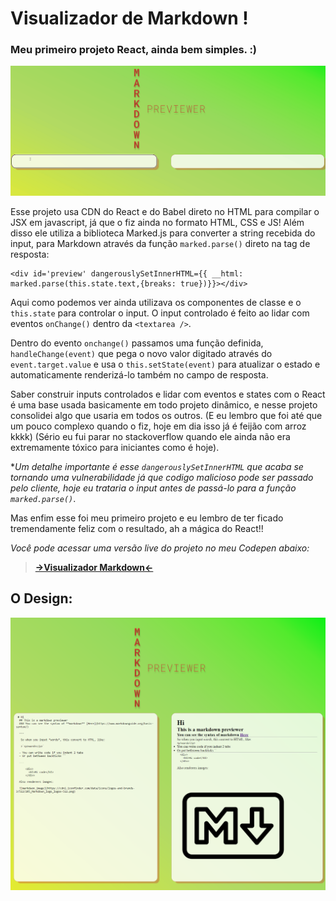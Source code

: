 # Visualizador de Markdown ! 


### Meu primeiro projeto React, ainda bem simples. :)

![GIF](img/gif.gif)

Esse projeto usa CDN do React e do Babel direto no HTML para compilar o JSX em javascript, já que o fiz ainda no formato HTML, CSS e JS! Além disso ele utiliza a biblioteca Marked.js para converter a string recebida do input, para Markdown através da função `marked.parse()` direto na tag de resposta:

```
<div id='preview' dangerouslySetInnerHTML={{ __html: marked.parse(this.state.text,{breaks: true})}}></div>
```

Aqui como podemos ver ainda utilizava os componentes de classe e o `this.state` para controlar o input.
O input controlado é feito ao lidar com eventos `onChange()` dentro da `<textarea />`.

Dentro do evento `onchange()` passamos uma função definida, `handleChange(event)` que pega o novo valor digitado através do `event.target.value` e usa o `this.setState(event)` para atualizar o estado e automaticamente renderizá-lo também no campo de resposta. 

Saber construir inputs controlados e lidar com eventos e states com o React é uma base usada basicamente em todo projeto dinâmico, e nesse projeto consolidei algo que usaria em todos os outros. (E eu lembro que foi até que um pouco complexo quando o fiz, hoje em dia isso já é feijão com arroz kkkk) (Sério eu fui parar no stackoverflow quando ele ainda não era extremamente tóxico para iniciantes como é hoje).

*_Um detalhe importante é esse `dangerouslySetInnerHTML` que acaba se tornando uma vulnerabilidade já que codigo malicioso pode ser passado pelo cliente, hoje eu trataria o input antes de passá-lo para a função `marked.parse()`_.

Mas enfim esse foi meu primeiro projeto e eu lembro de ter ficado tremendamente feliz com o resultado, ah a mágica do React!!

*Você pode acessar uma versão live do projeto no meu Codepen abaixo:*
>**[->Visualizador Markdown<-](https://codepen.io/jimcarey08/full/JjZEBZv)**


## O Design:  

![printscreen](img/printscreen.png)  
  






